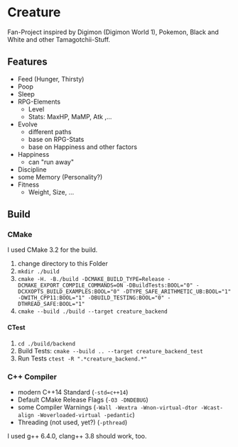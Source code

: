 # Creature

Fan-Project inspired by Digimon (Digimon World 1), Pokemon, Black and White and other Tamagotchii-Stuff.

## Features

 - Feed (Hunger, Thirsty)
 - Poop
 - Sleep
 - RPG-Elements
     - Level
     - Stats: MaxHP, MaMP, Atk ,...
 - Evolve
     - different paths
     - base on RPG-Stats
     - base on Happiness and other factors
 - Happiness
     - can "run away"
 - Discipline
 - some Memory (Personality?)
 - Fitness
     - Weight, Size, ...



## <a name="build"></a> Build

### CMake

I used CMake 3.2 for the build.

 1. change directory to this Folder
 2. `mkdir ./build`
 3. `cmake -H. -B./build -DCMAKE_BUILD_TYPE=Release -DCMAKE_EXPORT_COMPILE_COMMANDS=ON -DBuildTests:BOOL="0" -DCXXOPTS_BUILD_EXAMPLES:BOOL="0" -DTYPE_SAFE_ARITHMETIC_UB:BOOL="1" -DWITH_CPP11:BOOL="1" -DBUILD_TESTING:BOOL="0" -DTHREAD_SAFE:BOOL="1"`
 4. `cmake --build ./build --target creature_backend`

#### CTest

 1. `cd ./build/backend`
 1. Build Tests: `cmake --build .. --target creature_backend_test`
 2. Run Tests `ctest -R ".*creature_backend.*"` 


### C++ Compiler

 - modern C++14 Standard (`-std=c++14`)
 - Default CMake Release Flags (`-O3 -DNDEBUG`)
 - some Compiler Warnings (`-Wall -Wextra -Wnon-virtual-dtor -Wcast-align -Woverloaded-virtual -pedantic`)
 - Threading (not used, yet?) (`-pthread`)


I used g++ 6.4.0, clang++ 3.8 should work, too.